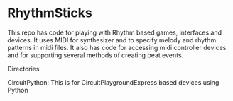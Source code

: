 # RhythmSticks

This repo has code for playing with Rhythm based games, interfaces and devices.  It uses MIDI for synthesizer and to specify melody and rhythm patterns in midi files.   It also has code for accessing midi controller devices and for supporting several methods of creating beat events.

Directories

CircuitPython:
    This is for CircuitPlaygroundExpress based devices using Python


